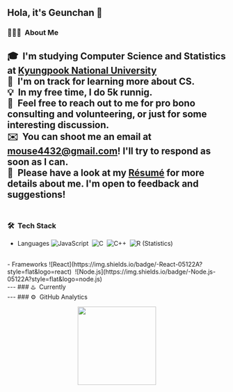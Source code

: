 ## Hola, it's Geunchan 👋

### 👨🏻‍💻 &nbsp;About Me

🎓 &nbsp;I'm studying Computer Science and Statistics at [Kyungpook National University](https://www.knu.ac.kr/wbbs/wbbs/main/main.action)\
🌱 &nbsp;I'm on track for learning more about CS.\
💡 &nbsp;In my free time, I do 5k runnig.\
💬 &nbsp;Feel free to reach out to me for pro bono consulting and volunteering, or just for some interesting discussion.\
✉️ &nbsp;You can shoot me an email at mouse4432@gmail.com! I'll try to respond as soon as I can.\
📄 &nbsp;Please have a look at my [Résumé](github.com) for more details about me. I'm open to feedback and suggestions!\
<br>
---
### 🛠 &nbsp;Tech Stack

- Languages
![JavaScript](https://img.shields.io/badge/-JavaScript-05122A?style=flat&logo=javascript)&nbsp;
![C](https://img.shields.io/badge/-C-05122A?style=flat&logo=C&logoColor=A8B9CC)&nbsp;
![C++](https://img.shields.io/badge/-C++-05122A?style=flat&logo=C%2B%2B&logoColor=00599C)&nbsp;
![R (Statistics)](https://img.shields.io/badge/-R-05122A?style=flat&logo=R&logoColor=276DC3)&nbsp;
<br>
- Frameworks
![React](https://img.shields.io/badge/-React-05122A?style=flat&logo=react)&nbsp;
![Node.js](https://img.shields.io/badge/-Node.js-05122A?style=flat&logo=node.js)&nbsp;
  
<br>
---
### ♨️ &nbsp;Currently

<br>
---
### ⚙️ &nbsp;GitHub Analytics

<p align="center">
<a href="https://github.com/AVS1508">
  <img height="180em" src="https://github-readme-stats-eight-theta.vercel.app/api?username=geunchanKim&show_icons=true&theme=algolia&include_all_commits=true&count_private=true"/>
</a>
</p>
